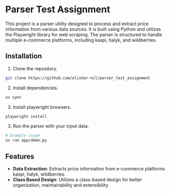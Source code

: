 # Parser Test Assignment

This project is a parser utility designed to process and extract price information from various data sources.
It is built using Python and utilizes the Playwright library for web scraping. The parser is structured to handle multiple e-commerce platforms, including kaspi, halyk, and wildberries.

## Installation

1. Clone the repository.
```bash
git clone https://github.com/alisher-nil/parser_test_assignment
```
2. Install dependencies.
```bash
uv sync
```
3. Install playwright browsers.
```bash
playwright install
```
3. Run the parser with your input data.
```bash
# Example usage
uv run app/demo.py
```

## Features
- **Data Extraction**: Extracts price information from e-commerce platforms kaspi, halyk, wildberries.
- **Class Based Design**: Utilizes a class-based design for better organization, maintainability and extensibility.
